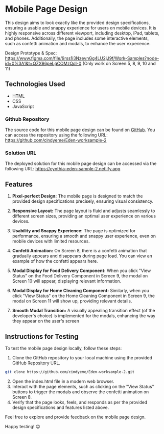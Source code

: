 # Mobile Page Design

This design aims to look exactly like the provided design specifications, ensuring a usable and snappy experience for users on mobile devices. It is highly responsive across different viewport, including desktop, iPad, tablets, and phones. Additionally, the page includes some interactive elements, such as confetti animation and modals, to enhance the user experience. 

Design Prototype & Spec: https://www.figma.com/file/9rss1i3NzevnGg4LU2jJ9f/Work-Samples?node-id=0%3A1&t=QZX96peLgCOMzQdl-0 (Only work on Screen 5, 8, 9, 10 and 11)

## Technologies Used

- HTML
- CSS
- JavaScript

### Github Repository 

The source code for this mobile page design can be found on [GitHub](https://github.com/cindyeme/Eden-worksample-2). You can access the repository using the following URL: https://github.com/cindyeme/Eden-worksample-2

### Solution URL

The deployed solution for this mobile page design can be accessed via the following URL: https://cynthia-eden-sample-2.netlify.app

## Features

1. **Pixel-perfect Design:** The mobile page is designed to match the provided design specifications precisely, ensuring visual consistency.

2. **Responsive Layout:** The page layout is fluid and adjusts seamlessly to different screen sizes, providing an optimal user experience on various devices.

3. **Usability and Snappy Experience:** The page is optimized for performance, ensuring a smooth and snappy user experience, even on mobile devices with limited resources.

4. **Confetti Animation:** On Screen 8, there is a confetti animation that gradually appears and disappears during page load. You can view an example of how the confetti appears here.

5. **Modal Display for Food Delivery Component:** When you click "View Status" on the Food Delivery Component in Screen 9, the modal on Screen 10 will appear, displaying relevant information.

6. **Modal Display for Home Cleaning Component:** Similarly, when you click "View Status" on the Home Cleaning Component in Screen 9, the modal on Screen 11 will show up, providing relevant details.

7. **Smooth Modal Transition:** A visually appealing transition effect (of the developer's choice) is implemented for the modals, enhancing the way they appear on the user's screen

## Instructions for Testing

To test the mobile page design locally, follow these steps:

1. Clone the GitHub repository to your local machine using the provided GitHub Repository URL.

```sh
git clone https://github.com/cindyeme/Eden-worksample-2.git
```

2. Open the index.html file in a modern web browser.
3. Interact with the page elements, such as clicking on the "View Status" buttons to trigger the modals and observe the confetti animation on Screen 8.
4. Verify that the page looks, feels, and responds as per the provided design specifications and features listed above.

Feel free to explore and provide feedback on the mobile page design.

Happy testing! 😊